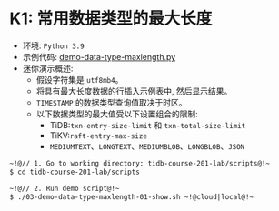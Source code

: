 # K1: 常用数据类型的最大长度
+ 环境: `Python 3.9`
+ 示例代码:
[demo-data-type-maxlength.py](https://github.com/pingcap/tidb-course-201-lab/blob/master/scripts/demo-data-type-maxlength.py)
+ 迷你演示概述:
  + 假设字符集是 `utf8mb4`。
  + 将具有最大长度数据的行插入示例表中, 然后显示结果。
  + `TIMESTAMP` 的数据类型查询值取决于时区。
  + 以下数据类型的最大值受以下设置组合的限制:
    + TiDB:`txn-entry-size-limit` 和 `txn-total-size-limit`
    + TiKV:`raft-entry-max-size`
    + `MEDIUMTEXT`、`LONGTEXT`、`MEDIUMBLOB`、`LONGBLOB`、`JSON`
```8
~!@// 1. Go to working directory: tidb-course-201-lab/scripts@!~
$ cd tidb-course-201-lab/scripts

~!@// 2. Run demo script@!~
$ ./03-demo-data-type-maxlength-01-show.sh ~!@cloud|local@!~

```